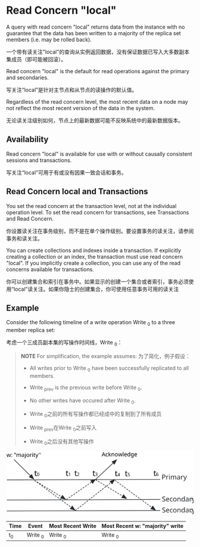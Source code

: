 # Read Concern "local"

A query with read concern "local" returns data from the instance with no guarantee that the data has been written to a majority of the replica set members (i.e. may be rolled back).

一个带有读关注"local"的查询从实例返回数据，没有保证数据已写入大多数副本集成员（即可能被回滚）。

Read concern "local" is the default for read operations against the primary and secondaries.

写关注“local”是针对主节点和从节点的读操作的默认值。

Regardless of the read concern level, the most recent data on a node may not reflect the most recent version of the data in the system.

无论读关注级别如何，节点上的最新数据可能不反映系统中的最新数据版本。

## Availability 

Read concern "local" is available for use with or without causally consistent sessions and transactions.

写关注“local”可用于有或没有因果一致会话和事务。

## Read Concern local and Transactions

You set the read concern at the transaction level, not at the individual operation level. To set the read concern for transactions, see Transactions and Read Concern.

你设置读关注在事务级别，而不是在单个操作级别。要设置事务的读关注，请参阅事务和读关注。

You can create collections and indexes inside a transaction. If explicitly creating a collection or an index, the transaction must use read concern "local". If you implicitly create a collection, you can use any of the read concerns available for transactions.

你可以创建集合和索引在事务中。如果显示的创建一个集合或者索引，事务必须使用“local”读关注。如果你隐士的创建集合，你可使用任意事务可用的读关注

## Example

Consider the following timeline of a write operation Write <sub>0</sub> to a three member replica set:

考虑一个三成员副本集的写操作时间线，Write <sub>0</sub>：

> **NOTE**
> For simplification, the example assumes:
> 为了简化，例子假设：
>
> - All writes prior to Write <sub>0</sub> have been successfully replicated to all members.
> - Write <sub>prev</sub> is the previous write before Write <sub>0</sub>.
> - No other writes have occured after Write <sub>0</sub>.
>
> - Write <sub>0</sub>之前的所有写操作都已经成中的复制到了所有成员
> - Write <sub>prev</sub>在Write <sub>0</sub>之前写入
> - Write <sub>0</sub>之后没有其他写操作

![image](./images//read-concern-write-timeline.svg)

|Time|Event|Most Recent Write|Most Recent w: "majority" write|
|---|---|---|---|
|t<sub>0</sub>|Write <sub>0</sub>|Write <sub>0</sub>|Write <sub>0</sub>|
